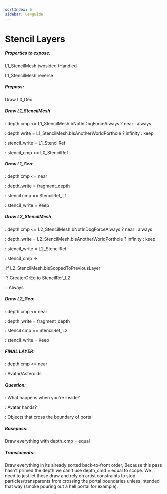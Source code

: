 ```yaml
---
sortIndex: 6
sidebar: ue4guide
---
```


# Stencil Layers

##### Properties to expose:

L1_StencilMesh.twosided (Handled

L1_StencilMesh.reverse

##### Prepass:

Draw L0_Geo

##### Draw L1_StencilMesh

: depth cmp &lt;= L1_StencilMesh.bNotInDbgForceAlways ? near : always

: depth write = L1_StencilMesh.bIsAnotherWorldPorthole ? infinity : keep

: stencil_write = L1_StencilRef

: stencil_cmp >= L0_StencilRef

##### Draw L1_Geo:

: depth cmp &lt;= near

: depth_write = fragment_depth

: stencil cmp == StencilRef_L1

: stencil_write = Keep

##### Draw L2_StencilMesh

: depth cmp &lt;= L2_StencilMesh.bNotInDbgForceAlways ? near : always

: depth_write = L2_StencilMesh.bIsAnotherWorldPorthole ? infinity : keep

: stencil_write = L2_StencilRef

: stencil_cmp =>

​	if L2_StencilMesh.bIsScopedToPreviousLayer

​	? GreaterOrEq to StencilRef_L2

​	: Always

##### Draw L2_Geo:

: depth cmp &lt;= near

: depth_write = fragment_depth

: stencil cmp == StencilRef_L2

: stencil_write = Keep

##### FINAL LAYER:

: depth cmp &lt;= near

: Avatar/Asteroids

##### Question:

: What happens when you're inside?

: Avatar hands?

: Objects that cross the boundary of portal

##### Basepass:

Draw everything with depth_cmp = equal

##### Translucents:

Draw everything in its already sorted back-to-front order, Because this pass hasn't primed the depth we can't use depth_cmd = equal to scope. We need to just let these draw and rely on artist constraints to stop particles/transparents from crossing the portal boundaries unless intended that way (smoke pouring out a hell portal for example).
